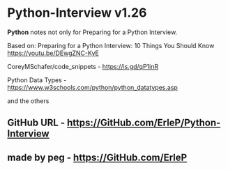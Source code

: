 ﻿# Python-Interview v1.26

**Python** notes not only for Preparing for a Python Interview.

Based on:
Preparing for a Python Interview: 10 Things You Should Know <https://youtu.be/DEwgZNC-KyE>

CoreyMSchafer/code_snippets - <https://is.gd/qP1inR>

Python Data Types - <https://www.w3schools.com/python/python_datatypes.asp>

and the others

## GitHub URL - <https://GitHub.com/ErleP/Python-Interview>

## made by peg - <https://GitHub.com/ErleP>
